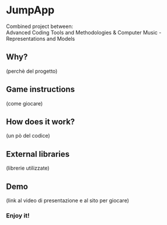 # JumpApp
Combined project between:  
Advanced Coding Tools and Methodologies & Computer Music - Representations and Models

## Why?
(perchè del progetto)

## Game instructions
(come giocare)

## How does it work?
(un pò del codice)

## External libraries
(librerie utilizzate)

## Demo
(link al video di presentazione e al sito per giocare)

### Enjoy it!


